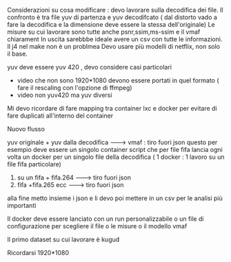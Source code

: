 Considerazioni su cosa modificare :
devo lavorare sulla decodifica dei file. Il confronto è tra file yuv di partenza e yuv decodifcato ( dal distorto vado a fare la decodifica e la dimensione deve 
essere la stessa dell'originale)
Le misure su cui lavorare sono tutte anche psnr,ssim,ms-ssim e il vmaf chiarament
In uscita sarebbbe ideale avere un csv con tutte le informazioni.
Il j4 nel make non è un problmea
Devo usare più modelli di netflix, non solo il base.

yuv deve essere yuv 420 , devo considere casi particolari 
- video che non sono 1920*1080 devono essere portati in quel formato ( fare il rescaling con l'opzione di ffmpeg)
- video non yuv420 ma yuv diversi

Mi devo ricordare di fare mapping tra container lxc e docker per evitare di fare duplicati all'interno del container


Nuovo flusso

yuv originale + yuv dalla decodifica ---> vmaf : tiro fuori json
questo per esempio deve essere un singolo container
script che per file fifa lancia ogni volta un docker per un singolo file della decodifica ( 1 docker : 1 lavoro su un file fifa particolare)
1. su un fifa + fifa.264  ---> tiro fuori json
2. fifa +fifa.265 ecc ---> tiro fuori json

alla fine metto insieme i json e li devo poi mettere in un csv per le analisi più importanti

Il docker deve essere lanciato con un run personalizzabile o un file di configurazione per scegliere il file o le misure o il modello vmaf

Il primo dataset su cui lavorare è kugud

Ricordarsi 1920*1080

